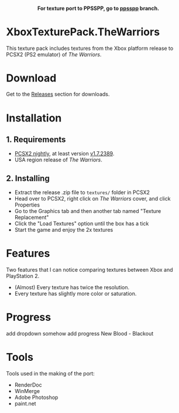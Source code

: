 #### <p align="center">For texture port to PPSSPP, go to [ppsspp](https://github.com/Blakeline/XboxTexturePack.TheWarriors/tree/ppsspp) branch.</p>

# XboxTexturePack.TheWarriors
This texture pack includes textures from the Xbox platform release to PCSX2 (PS2 emulator) of *The Warriors*.

# Download
Get to the [Releases](https://github.com/Blakeline/XboxTexturePack.TheWarriors/releases/tag/release) section for downloads.

# Installation
## 1. Requirements
* [PCSX2 nightly](https://pcsx2.net/downloads/#:~:text=Nightly%20Releases,-There), at least version [v1.7.2389](https://github.com/PCSX2/pcsx2/releases/tag/v1.7.2389).
* USA region release of *The Warriors*.

## 2. Installing
* Extract the release .zip file to `textures/` folder in PCSX2
* Head over to PCSX2, right click on *The Warriors* cover, and click Properties
* Go to the Graphics tab and then another tab named "Texture Replacement"
* Click the "Load Textures" option until the box has a tick
* Start the game and enjoy the 2x textures

# Features
Two features that I can notice comparing textures between Xbox and PlayStation 2.
* (Almost) Every texture has twice the resolution.
* Every texture has slightly more color or saturation.

# Progress
add dropdown somehow
add progress
New Blood - Blackout

# Tools
Tools used in the making of the port:
* RenderDoc
* WinMerge
* Adobe Photoshop
* paint.net
